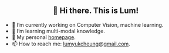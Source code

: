 <h2 align="center">👋 Hi there. This is Lum!</h2>

<!-- ![Anurag's GitHub stats](https://github-readme-stats.vercel.app/api?username=Lum1104&show_icons=true) -->

- 🔭 I’m currently working on Computer Vision, machine learning.
- 🌱 I’m learning multi-modal knowledge.
- 💞️ My personal [homepage](https://lum1104.github.io/).
- 📫 How to reach me: lumyukcheung@gmail.com.
<!-- - 👀 I’m interested in RGB-Thermal fusion Detection. -->
